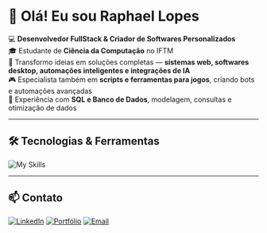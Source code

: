 # 👋 Olá! Eu sou Raphael Lopes  

💻 **Desenvolvedor FullStack & Criador de Softwares Personalizados**  
🎓 Estudante de **Ciência da Computação** no IFTM  
🚀 Transformo ideias em soluções completas — **sistemas web, softwares desktop, automações inteligentes e integrações de IA**  
🎮 Especialista também em **scripts e ferramentas para jogos**, criando bots e automações avançadas  
💾 Experiência com **SQL e Banco de Dados**, modelagem, consultas e otimização de dados  

---

## 🛠️ Tecnologias & Ferramentas  

![My Skills](https://skillicons.dev/icons?i=python,cs,dotnet,react,java,javascript,docker,postgres,mysql)

---

## 📫 Contato  

[![LinkedIn](https://img.shields.io/badge/-LinkedIn-0A66C2?logo=linkedin&logoColor=white&style=for-the-badge)](https://www.linkedin.com/in/raphael-lopes-4236a226a/)
[![Portfólio](https://img.shields.io/badge/-Portf%C3%B3lio-24292F?logo=githubpages&logoColor=white&style=for-the-badge)](https://raphaellopes-dev.github.io)
[![Email](https://img.shields.io/badge/-Email-D14836?logo=gmail&logoColor=white&style=for-the-badge)](mailto:rapha1.dev@gmail.com)
